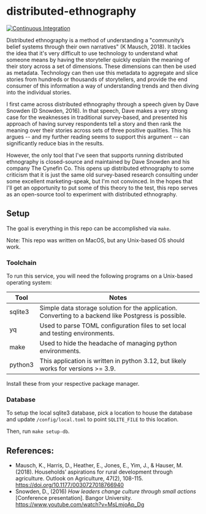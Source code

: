 # distributed-ethnography

[![Continuous Integration](https://github.com/epwr/distributed-ethnography/actions/workflows/Continuous%20Integration.yml/badge.svg)](https://github.com/epwr/distributed-ethnography/actions/workflows/Continuous%20Integration.yml)

Distributed ethnography is a method of understanding a "community’s belief systems through their own narratives" (K Mausch, 2018). It tackles the idea 
that it's very difficult to use technology to understand what someone means by having the storyteller quickly explain the meaning of their story across
a set of dimensions. These dimensions can then be used as metadata. Technology can then use this metadata to aggregate and slice stories from hundreds 
or thousands of storytellers, and provide the end consumer of this information a way of understanding trends and then diving into the individual stories.

I first came across distributed ethnography through a speech given by Dave Snowden (D Snowden, 2016). In that speech, Dave makes a very strong case
for the weaknesses in traditional survey-based, and presented his approach of having survey respondents tell a story and then rank the meaning over 
their stories across sets of three positive qualities. This his argues -- and my further reading seems to support this argument -- can significantly 
reduce bias in the results.

However, the only tool that I've seen that supports running distributed ethnography is closed-source and maintained by Dave Snowden and his company 
The Cynefin Co. This opens up distributed ethnography to some criticism that it is just the same old survey-based research consulting under some excellent 
marketing-speak, but I'm not convinced. In the hopes that I'll get an opportunity to put some of this theory to the test, this repo serves as an open-source
tool to experiment with distributed ethnography.

## Setup

The goal is everything in this repo can be accomplished via `make`.

Note: This repo was written on MacOS, but any Unix-based OS should work. 

### Toolchain

To run this service, you will need the following programs on a Unix-based operating system:

| Tool    | Notes                                                                                                 |
|---------|-------------------------------------------------------------------------------------------------------|
| sqlite3 | Simple data storage solution for the application. Converting to a backend like Postgress is possible. |
| yq      | Used to parse TOML configuration files to set local and testing environments.                         |
| make    | Used to hide the headache of managing python environments.                                            |
| python3 | This application is written in python 3.12, but likely works for versions >= 3.9.                     |

Install these from your respective package manager.

### Database

To setup the local sqlite3 database, pick a location to house the database and update `/config/local.toml` to point `SQLITE_FILE` to this location.

Then, run `make setup-db`.

## References:

- Mausch, K., Harris, D., Heather, E., Jones, E., Yim, J., & Hauser, M. (2018). Households’ aspirations for rural development through agriculture. Outlook on Agriculture, 47(2), 108-115. https://doi.org/10.1177/0030727018766940
- Snowden, D., (2016) _How leaders change culture through small actions_ [Conference presentation]. Bangor University. https://www.youtube.com/watch?v=MsLmjoAp_Dg

